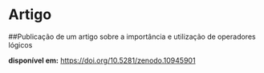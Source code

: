 # Artigo
##Publicação de um artigo sobre a importância e utilização de operadores lógicos

**disponível em:** <https://doi.org/10.5281/zenodo.10945901>
